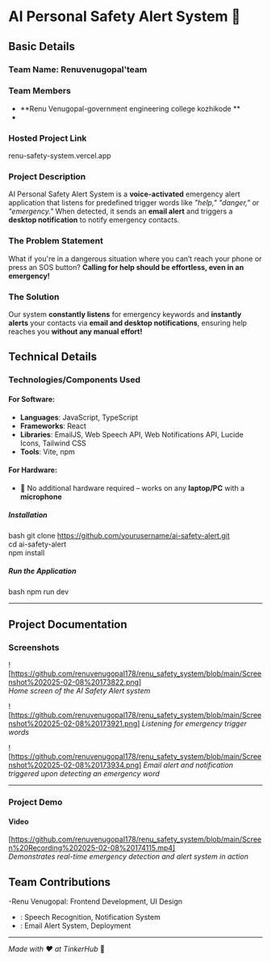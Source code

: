 # **AI Personal Safety Alert System** 🎯  

## **Basic Details**  

### **Team Name**: **Renuvenugopal'team**  

### **Team Members**  
- **Renu Venugopal-government engineering college kozhikode **
-  

### **Hosted Project Link**  
 renu-safety-system.vercel.app

### **Project Description**  
AI Personal Safety Alert System is a **voice-activated** emergency alert application that listens for predefined trigger words like _"help," "danger,"_ or _"emergency."_ When detected, it sends an **email alert** and triggers a **desktop notification** to notify emergency contacts.  

### **The Problem Statement**  
What if you're in a dangerous situation where you can’t reach your phone or press an SOS button? **Calling for help should be effortless, even in an emergency!**  

### **The Solution**  
Our system **constantly listens** for emergency keywords and **instantly alerts** your contacts via **email and desktop notifications**, ensuring help reaches you **without any manual effort!**  

## **Technical Details**  

### **Technologies/Components Used**  

#### **For Software:**  
- **Languages**: JavaScript, TypeScript  
- **Frameworks**: React  
- **Libraries**: EmailJS, Web Speech API, Web Notifications API, Lucide Icons, Tailwind CSS  
- **Tools**: Vite, npm  

#### **For Hardware:**  
- 🚫 No additional hardware required – works on any **laptop/PC** with a **microphone**  

 

##### **Installation**  
bash
git clone https://github.com/yourusername/ai-safety-alert.git  
cd ai-safety-alert  
npm install


##### **Run the Application**  
bash
npm run dev


---

## **Project Documentation**  

### **Screenshots**  
![https://github.com/renuvenugopal178/renu_safety_system/blob/main/Screenshot%202025-02-08%20173822.png]  
*Home screen of the AI Safety Alert system*  

![https://github.com/renuvenugopal178/renu_safety_system/blob/main/Screenshot%202025-02-08%20173921.png]
*Listening for emergency trigger words*  

![https://github.com/renuvenugopal178/renu_safety_system/blob/main/Screenshot%202025-02-08%20173934.png]
*Email alert and notification triggered upon detecting an emergency word*  

---

### **Project Demo**  

#### **Video**  
[https://github.com/renuvenugopal178/renu_safety_system/blob/main/Screen%20Recording%202025-02-08%20174115.mp4]  
*Demonstrates real-time emergency detection and alert system in action*  



## **Team Contributions**  
-Renu Venugopal: Frontend Development, UI Design  
- : Speech Recognition, Notification System  
- : Email Alert System, Deployment  

---

_Made with ❤️ at TinkerHub_ 🚀  
